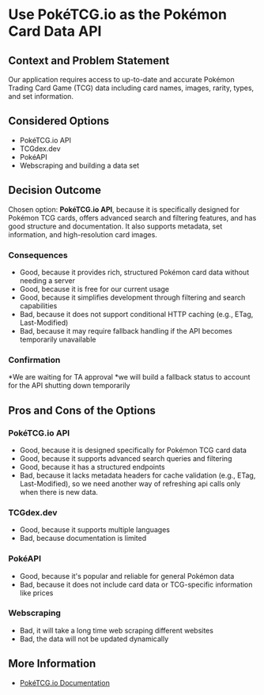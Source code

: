 # Use PokéTCG.io as the Pokémon Card Data API
## Context and Problem Statement
Our application requires access to up-to-date and accurate Pokémon Trading Card Game (TCG) data including card names, images, rarity, types, and set information. 
## Considered Options
* PokéTCG.io API
* TCGdex.dev
* PokéAPI
* Webscraping and building a data set

## Decision Outcome
Chosen option: **PokéTCG.io API**, because it is specifically designed for Pokémon TCG cards, offers advanced search and filtering features, and has good structure and documentation. It also supports metadata, set information, and high-resolution card images.

### Consequences

* Good, because it provides rich, structured Pokémon card data without needing a server
* Good, because it is free for our current usage 
* Good, because it simplifies development through filtering and search capabilities
* Bad, because it does not support conditional HTTP caching (e.g., ETag, Last-Modified)
* Bad, because it may require fallback handling if the API becomes temporarily unavailable

### Confirmation
*We are waiting for TA approval
*we will build a fallback status to account for the API shutting down temporarily 
## Pros and Cons of the Options

### PokéTCG.io API

* Good, because it is designed specifically for Pokémon TCG card data
* Good, because it supports advanced search queries and filtering
* Good, because it has a structured endpoints
* Bad, because it lacks metadata headers for cache validation (e.g., ETag, Last-Modified), so we need another way of refreshing api calls only when there is new data.

### TCGdex.dev

* Good, because it supports multiple languages
* Bad, because documentation is limited

### PokéAPI

* Good, because it's popular and reliable for general Pokémon data
* Bad, because it does not include card data or TCG-specific information like prices

### Webscraping
* Bad, it will take a long time web scraping different websites
* Bad, the data will not be updated dynamically

## More Information

* [PokéTCG.io Documentation](https://docs.pokemontcg.io/)

